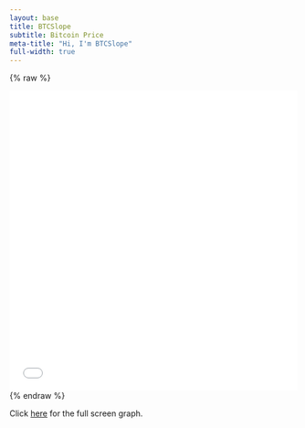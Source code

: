 ```yaml
---
layout: base
title: BTCSlope
subtitle: Bitcoin Price
meta-title: "Hi, I'm BTCSlope"
full-width: true
---
```


{% raw %}
<iframe id="igraph" scrolling="no" style="border:none;" seamless="seamless" src="/plots/BTCPrice.html" height="525" width="100%"></iframe>
{% endraw %}

Click [here](https://btcslope.github.io/plots/BTCPrice.html "Full Screen BTC Price") for the full screen graph.
